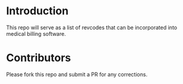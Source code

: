 # Introduction

This repo will serve as a list of revcodes that can be incorporated into medical billing software.

# Contributors

Please fork this repo and submit a PR for any corrections.
